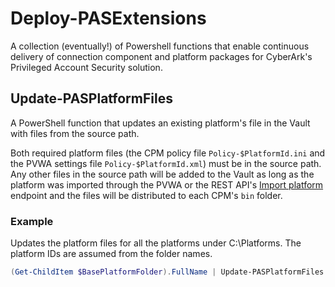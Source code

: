 # Deploy-PASExtensions

A collection (eventually!) of Powershell functions that enable continuous delivery of connection component and platform packages for CyberArk's Privileged Account Security solution.

## Update-PASPlatformFiles

A PowerShell function that updates an existing platform's file in the Vault with files from the source path.

Both required platform files (the CPM policy file `Policy-$PlatformId.ini` and the PVWA settings file `Policy-$PlatformId.xml`) must be in the source path. Any other files in the source path will be added to the Vault as long as the platform was imported through the PVWA or the REST API's [Import platform](https://docs.cyberark.com/Product-Doc/OnlineHelp/PAS/Latest/en/Content/WebServices/ImportPlatform.htm?tocpath=Developer%7CREST%20APIs%7CPlatforms%7C_____3) endpoint and the files will be distributed to each CPM's `bin` folder.

### Example

Updates the platform files for all the platforms under C:\Platforms. The platform IDs are assumed from the folder names.

``` powershell
(Get-ChildItem $BasePlatformFolder).FullName | Update-PASPlatformFiles
```

